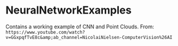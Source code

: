 # NeuralNetworkExamples
Contains a working example of CNN and Point Clouds. From: `https://www.youtube.com/watch?v=GGxpqfTvE8c&amp;ab_channel=NicolaiNielsen-ComputerVision%26AI`
